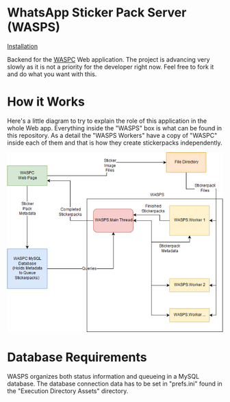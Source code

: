 # WhatsApp Sticker Pack Server (WASPS)

[Installation](https://github.com/Milanesa-chan/WhatsApp-Sticker-Pack-Server/blob/master/INSTALLATION.md)

Backend for the [WASPC](https://github.com/Milanesa-chan/WhatsApp-Sticker-Pack-Creator "WASPC Repository") Web application. The project is advancing very slowly as it is not a priority for the developer right now. Feel free to fork it and do what you want with this.

# How it Works

Here's a little diagram to try to explain the role of this application in the whole Web app. Everything inside the "WASPS" box is what can be found in this repository. As a detail the "WASPS Workers" have a copy of "WASPC" inside each of them and that is how they create stickerpacks independently.

![](https://raw.githubusercontent.com/Milanesa-chan/WhatsApp-Sticker-Pack-Server/master/tools/Workflow%20Diagram.png)

# Database Requirements

WASPS organizes both status information and queueing in a MySQL database. The database connection data has to be set in "prefs.ini" found in the "Execution Directory Assets" directory.
